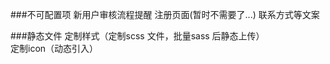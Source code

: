 ###不可配置项
  新用户审核流程提醒
  注册页面(暂时不需要了...)
  联系方式等文案

###静态文件
  定制样式（定制scss 文件，批量sass 后静态上传）  
  定制icon（动态引入）

